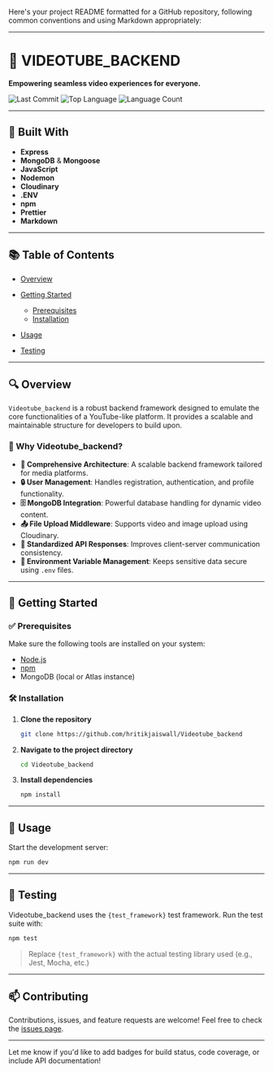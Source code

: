 Here's your project README formatted for a GitHub repository, following common conventions and using Markdown appropriately:

---

# 🎥 VIDEOTUBE\_BACKEND

**Empowering seamless video experiences for everyone.**

![Last Commit](https://img.shields.io/github/last-commit/hritikjaiswall/Videotube_backend)
![Top Language](https://img.shields.io/github/languages/top/hritikjaiswall/Videotube_backend)
![Language Count](https://img.shields.io/github/languages/count/hritikjaiswall/Videotube_backend)

---

## 🚀 Built With

* **Express**
* **MongoDB** & **Mongoose**
* **JavaScript**
* **Nodemon**
* **Cloudinary**
* **.ENV**
* **npm**
* **Prettier**
* **Markdown**

---

## 📚 Table of Contents

* [Overview](#overview)
* [Getting Started](#getting-started)

  * [Prerequisites](#prerequisites)
  * [Installation](#installation)
* [Usage](#usage)
* [Testing](#testing)

---

## 🔍 Overview

`Videotube_backend` is a robust backend framework designed to emulate the core functionalities of a YouTube-like platform. It provides a scalable and maintainable structure for developers to build upon.

### 🎯 Why Videotube\_backend?

* **🎥 Comprehensive Architecture**: A scalable backend framework tailored for media platforms.
* **🔒 User Management**: Handles registration, authentication, and profile functionality.
* **🗄️ MongoDB Integration**: Powerful database handling for dynamic video content.
* **📤 File Upload Middleware**: Supports video and image upload using Cloudinary.
* **📡 Standardized API Responses**: Improves client-server communication consistency.
* **🔑 Environment Variable Management**: Keeps sensitive data secure using `.env` files.

---

## 🏁 Getting Started

### ✅ Prerequisites

Make sure the following tools are installed on your system:

* [Node.js](https://nodejs.org/)
* [npm](https://www.npmjs.com/)
* MongoDB (local or Atlas instance)

### 🛠️ Installation

1. **Clone the repository**

   ```bash
   git clone https://github.com/hritikjaiswall/Videotube_backend
   ```

2. **Navigate to the project directory**

   ```bash
   cd Videotube_backend
   ```

3. **Install dependencies**

   ```bash
   npm install
   ```

---

## 🧪 Usage

Start the development server:

```bash
npm run dev
```

---

## 🧪 Testing

Videotube\_backend uses the `{test_framework}` test framework. Run the test suite with:

```bash
npm test
```

> Replace `{test_framework}` with the actual testing library used (e.g., Jest, Mocha, etc.)

---

## 📫 Contributing

Contributions, issues, and feature requests are welcome!
Feel free to check the [issues page](https://github.com/hritikjaiswall/Videotube_backend/issues).


---

Let me know if you'd like to add badges for build status, code coverage, or include API documentation!
